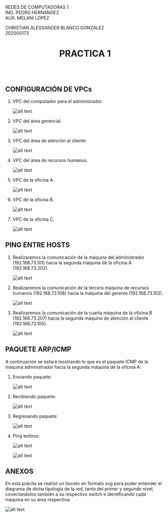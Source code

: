 #
REDES DE COMPUTADORAS 1 \
ING. PEDRO HERNANDEZ \
AUX. MELANI LOPEZ 

CHRISTIAN ALESSANDER BLANCO GONZALEZ \
202000173

#
<center> <h1>PRACTICA 1</h1> </center>
<br><br>

## CONFIGURACIÓN DE VPCs
1. VPC del computador para el administrador.

    ![alt text](./src/vpc-administrador.png)

2. VPC del área gerencial.

    ![alt text](./src/vpc-gerencia.png)

3. VPC del área de atención al cliente.

    ![alt text](./src/vpc-atencion-cliente.png)

4. VPC del área de recursos humanos.

    ![alt text](./src/vpc-recursos-humanos.png)

5. VPC de la oficina A.

    ![alt text](./src/vpc-oficina-a.png)

6. VPC de la oficina B.

    ![alt text](./src/vpc-oficina-b.png)

7. VPC de la oficina C.

    ![alt text](./src/vpc-oficina-c.png)

## PING ENTRE HOSTS

1. Realizaremos la comunicación de la máquina del administrador (192.168.73.101) hacia la segunda máquina de la oficina A (192.168.73.202).

    ![alt text](./src/ping-administrador-oficina-a.png)

2. Realizaremos la comunicación de la tercera máquina de recursos humanos (192.168.73.108) hacia la máquina del gerente (192.168.73.102).

    ![alt text](./src/ping-recursos-humanos-gerencia.png)

3. Realizaremos la comunicación de la cuarta máquina de la oficina B (192.168.73.207) hacia la segunda máquina de atención al cliente (192.168.73.105).

    ![alt text](./src/ping-oficina-c-atencion-cliente.png)

## PAQUETE ARP/ICMP

A continuación se estará mostrando lo que es el paquete ICMP de la máquina administrador hacia la segunda máquina de la oficina A:

1. Enviando paquete:

    ![alt text](./src/icmp-enviando.png)

2. Recibiendo paquete:

    ![alt text](./src/icmp-recibido.png)

3. Regresando paquete:

    ![alt text](./src/icmp-regreso.png)

4. Ping exitoso:

    ![alt text](./src/icmp-exito.png)

    ![alt text](./src/icmp-tabla.png)

## ANEXOS

En esta prácita se realizó un boceto en formato svg para poder entender el diagrama de dicha tipología de la red, tanto del primer y segundo nivel, conectandolos también a su respectivo switch e identificando cada máquina en su área respectiva:

![alt text](./src/Diagrama-boceto-topología-red.svg)
